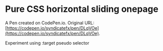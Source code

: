 # Pure CSS horizontal sliding onepage

A Pen created on CodePen.io. Original URL: [https://codepen.io/syndicatefx/pen/DLqVOe](https://codepen.io/syndicatefx/pen/DLqVOe).

Experiment using :target pseudo selector